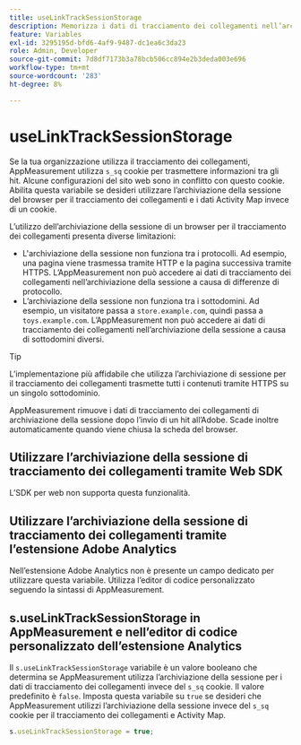```yaml
---
title: useLinkTrackSessionStorage
description: Memorizza i dati di tracciamento dei collegamenti nell’archiviazione della sessione invece di un cookie.
feature: Variables
exl-id: 3295195d-bfd6-4af9-9487-dc1ea6c3da23
role: Admin, Developer
source-git-commit: 7d8df7173b3a78bcb506cc894e2b3deda003e696
workflow-type: tm+mt
source-wordcount: '283'
ht-degree: 8%

---
```


# useLinkTrackSessionStorage

Se la tua organizzazione utilizza il tracciamento dei collegamenti, AppMeasurement utilizza `s_sq` cookie per trasmettere informazioni tra gli hit. Alcune configurazioni del sito web sono in conflitto con questo cookie. Abilita questa variabile se desideri utilizzare l’archiviazione della sessione del browser per il tracciamento dei collegamenti e i dati Activity Map invece di un cookie.

L’utilizzo dell’archiviazione della sessione di un browser per il tracciamento dei collegamenti presenta diverse limitazioni:

* L&#39;archiviazione della sessione non funziona tra i protocolli. Ad esempio, una pagina viene trasmessa tramite HTTP e la pagina successiva tramite HTTPS. L’AppMeasurement non può accedere ai dati di tracciamento dei collegamenti nell’archiviazione della sessione a causa di differenze di protocollo.
* L’archiviazione della sessione non funziona tra i sottodomini. Ad esempio, un visitatore passa a `store.example.com`, quindi passa a `toys.example.com`. L’AppMeasurement non può accedere ai dati di tracciamento dei collegamenti nell’archiviazione della sessione a causa di sottodomini diversi.

>[!TIP]
>
>L’implementazione più affidabile che utilizza l’archiviazione di sessione per il tracciamento dei collegamenti trasmette tutti i contenuti tramite HTTPS su un singolo sottodominio.

AppMeasurement rimuove i dati di tracciamento dei collegamenti di archiviazione della sessione dopo l’invio di un hit all’Adobe. Scade inoltre automaticamente quando viene chiusa la scheda del browser.

## Utilizzare l’archiviazione della sessione di tracciamento dei collegamenti tramite Web SDK

L’SDK per web non supporta questa funzionalità.

## Utilizzare l’archiviazione della sessione di tracciamento dei collegamenti tramite l’estensione Adobe Analytics

Nell’estensione Adobe Analytics non è presente un campo dedicato per utilizzare questa variabile. Utilizza l’editor di codice personalizzato seguendo la sintassi di AppMeasurement.

## s.useLinkTrackSessionStorage in AppMeasurement e nell’editor di codice personalizzato dell’estensione Analytics

Il `s.useLinkTrackSessionStorage` variabile è un valore booleano che determina se AppMeasurement utilizza l’archiviazione della sessione per i dati di tracciamento dei collegamenti invece del `s_sq` cookie. Il valore predefinito è `false`. Imposta questa variabile su `true` se desideri che AppMeasurement utilizzi l’archiviazione della sessione invece del `s_sq` cookie per il tracciamento dei collegamenti e Activity Map.

```js
s.useLinkTrackSessionStorage = true;
```
